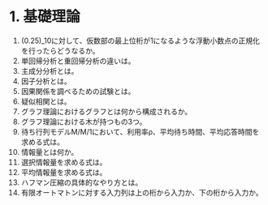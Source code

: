 # 1. 基礎理論

1. (0.25)_10に対して、仮数部の最上位桁が1になるような浮動小数点の正規化を行ったらどうなるか。
2. 単回帰分析と重回帰分析の違いは。
3. 主成分分析とは。
4. 因子分析とは。
5. 因果関係を調べるための試験とは。
6. 疑似相関とは。
7. グラフ理論におけるグラフとは何から構成されるか。
8. グラフ理論における木が持つもの3つ。
9. 待ち行列モデルM/M/1において、利用率ρ、平均待ち時間、平均応答時間を求める式は。
10. 情報量とは何か。
11. 選択情報量を求める式は。
12. 平均情報量を求める式は。
13. ハフマン圧縮の具体的なやり方とは。
14. 有限オートマトンに対する入力列は上の桁から入力か、下の桁から入力か。

